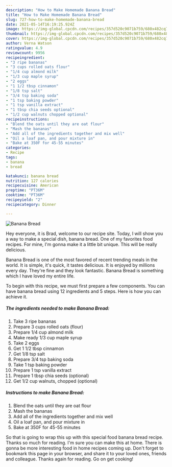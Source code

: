 ```yaml
---
description: "How to Make Homemade Banana Bread"
title: "How to Make Homemade Banana Bread"
slug: 727-how-to-make-homemade-banana-bread
date: 2021-05-14T16:19:25.924Z
image: https://img-global.cpcdn.com/recipes/357d520c9071b759/680x482cq70/banana-bread-recipe-main-photo.jpg
thumbnail: https://img-global.cpcdn.com/recipes/357d520c9071b759/680x482cq70/banana-bread-recipe-main-photo.jpg
cover: https://img-global.cpcdn.com/recipes/357d520c9071b759/680x482cq70/banana-bread-recipe-main-photo.jpg
author: Verna Watson
ratingvalue: 4.9
reviewcount: 9956
recipeingredient:
- "3 ripe bananas"
- "3 cups rolled oats flour"
- "1/4 cup almond milk"
- "1/3 cup maple syrup"
- "2 eggs"
- "1 1/2 tbsp cinnamon"
- "1/8 tsp salt"
- "3/4 tsp baking soda"
- "1 tsp baking powder"
- "1 tsp vanilla extract"
- "1 tbsp chia seeds optional"
- "1/2 cup walnuts chopped optional"
recipeinstructions:
- "Blend the oats until they are oat flour"
- "Mash the bananas"
- "Add all of the ingredients together and mix well"
- "Oil a loaf pan, and pour mixture in"
- "Bake at 350F for 45-55 minutes"
categories:
- Recipe
tags:
- banana
- bread

katakunci: banana bread 
nutrition: 127 calories
recipecuisine: American
preptime: "PT36M"
cooktime: "PT36M"
recipeyield: "2"
recipecategory: Dinner

---
```



![Banana Bread](https://img-global.cpcdn.com/recipes/357d520c9071b759/680x482cq70/banana-bread-recipe-main-photo.jpg)

Hey everyone, it is Brad, welcome to our recipe site. Today, I will show you a way to make a special dish, banana bread. One of my favorites food recipes. For mine, I'm gonna make it a little bit unique. This will be really delicious.



Banana Bread is one of the most favored of recent trending meals in the world. It is simple, it's quick, it tastes delicious. It is enjoyed by millions every day. They're fine and they look fantastic. Banana Bread is something which I have loved my entire life.


To begin with this recipe, we must first prepare a few components. You can have banana bread using 12 ingredients and 5 steps. Here is how you can achieve it.

<!--inarticleads1-->

##### The ingredients needed to make Banana Bread:

1. Take 3 ripe bananas
1. Prepare 3 cups rolled oats (flour)
1. Prepare 1/4 cup almond milk
1. Make ready 1/3 cup maple syrup
1. Take 2 eggs
1. Get 1 1/2 tbsp cinnamon
1. Get 1/8 tsp salt
1. Prepare 3/4 tsp baking soda
1. Take 1 tsp baking powder
1. Prepare 1 tsp vanilla extract
1. Prepare 1 tbsp chia seeds (optional)
1. Get 1/2 cup walnuts, chopped (optional)




<!--inarticleads2-->

##### Instructions to make Banana Bread:

1. Blend the oats until they are oat flour
1. Mash the bananas
1. Add all of the ingredients together and mix well
1. Oil a loaf pan, and pour mixture in
1. Bake at 350F for 45-55 minutes




So that is going to wrap this up with this special food banana bread recipe. Thanks so much for reading. I'm sure you can make this at home. There is gonna be more interesting food in home recipes coming up. Don't forget to bookmark this page in your browser, and share it to your loved ones, friends and colleague. Thanks again for reading. Go on get cooking!

